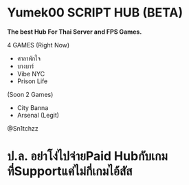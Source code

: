 # Yumek00 SCRIPT HUB (BETA)
**The best Hub For Thai Server and FPS Games.**

4 GAMES (Right Now)
- ศาลาพักใจ
- บางบาร์
- Vibe NYC
- Prison Life

(Soon 2 Games)
- City Banna
- Arsenal (Legit)

@Sn1tchzz

ป.ล. อย่าโง่ไปจ่ายPaid Hubกับเกมที่Supportแค่ไม่กี่เกมไอ้สัส
===========================================
